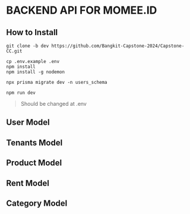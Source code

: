 # BACKEND API FOR MOMEE.ID

## How to Install

```
git clone -b dev https://github.com/Bangkit-Capstone-2024/Capstone-CC.git

cp .env.example .env
npm install
npm install -g nodemon

npx prisma migrate dev -n users_schema

npm run dev
```

> Should be changed at .env

## User Model

## Tenants Model

## Product Model

## Rent Model

## Category Model
